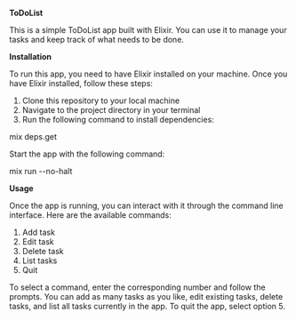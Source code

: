 **ToDoList**

This is a simple ToDoList app built with Elixir. You can use it to manage your tasks and keep track of what needs to be done.

**Installation**

To run this app, you need to have Elixir installed on your machine. Once you have Elixir installed, follow these steps:

1. Clone this repository to your local machine
2. Navigate to the project directory in your terminal
3. Run the following command to install dependencies:

  mix deps.get

Start the app with the following command:

  mix run --no-halt

**Usage**

Once the app is running, you can interact with it through the command line interface. Here are the available commands:

  1.  Add task
  2.  Edit task
  3.  Delete task
  4.  List tasks
  5.  Quit

To select a command, enter the corresponding number and follow the prompts. You can add as many tasks as you like, edit existing tasks, delete tasks, and list all tasks currently in the app. To quit the app, select option 5.